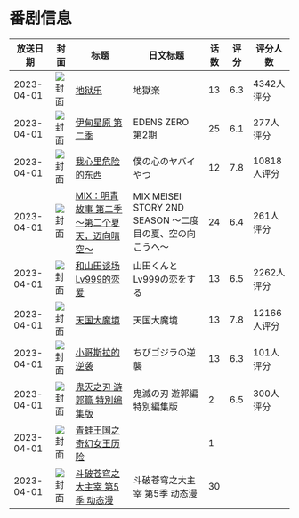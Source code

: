 # 番剧信息

|放送日期|封面|标题|日文标题|话数|评分|评分人数|
|---|---|---|---|---|---|---|
|2023-04-01|![封面](https://lain.bgm.tv/pic/cover/c/e6/b1/325808_4OXIC.jpg)|[地狱乐](https://bangumi.tv/subject/325808)|地獄楽|13|6.3|4342人评分|
|2023-04-01|![封面](https://lain.bgm.tv/pic/cover/c/23/69/368289_NreZA.jpg)|[伊甸星原 第二季](https://bangumi.tv/subject/368289)|EDENS ZERO 第2期|25|6.1|277人评分|
|2023-04-01|![封面](https://lain.bgm.tv/pic/cover/c/01/ee/394260_VMqvV.jpg)|[我心里危险的东西](https://bangumi.tv/subject/394260)|僕の心のヤバイやつ|12|7.8|10818人评分|
|2023-04-01|![封面](https://lain.bgm.tv/pic/cover/c/41/c3/394784_6Zqee.jpg)|[MIX：明青故事 第二季 ～第二个夏天，迈向晴空～](https://bangumi.tv/subject/394784)|MIX MEISEI STORY 2ND SEASON ～二度目の夏、空の向こうへ～|24|6.4|261人评分|
|2023-04-01|![封面](https://lain.bgm.tv/pic/cover/c/c7/25/395684_Ojam4.jpg)|[和山田谈场Lv999的恋爱](https://bangumi.tv/subject/395684)|山田くんとLv999の恋をする|13|6.5|2262人评分|
|2023-04-01|![封面](https://lain.bgm.tv/pic/cover/c/ba/c9/404804_1sTp8.jpg)|[天国大魔境](https://bangumi.tv/subject/404804)|天国大魔境|13|7.8|12166人评分|
|2023-04-01|![封面](https://lain.bgm.tv/pic/cover/c/e6/64/422505_M6ePf.jpg)|[小哥斯拉的逆袭](https://bangumi.tv/subject/422505)|ちびゴジラの逆襲|13|6.3|101人评分|
|2023-04-01|![封面](https://lain.bgm.tv/pic/cover/c/23/3d/422759_KJ79K.jpg)|[鬼灭之刃 游郭篇 特別编集版](https://bangumi.tv/subject/422759)|鬼滅の刃 遊郭編 特別編集版|2|6.5|300人评分|
|2023-04-01|![封面](https://lain.bgm.tv/pic/cover/c/6a/26/425424_z547h.jpg)|[青蛙王国之奇幻女王历险](https://bangumi.tv/subject/425424)||1|||
|2023-04-01|![封面](https://lain.bgm.tv/pic/cover/c/c9/d0/516654_GGC1f.jpg)|[斗破苍穹之大主宰 第5季 动态漫](https://bangumi.tv/subject/516654)|斗破苍穹之大主宰 第5季 动态漫|30|||

